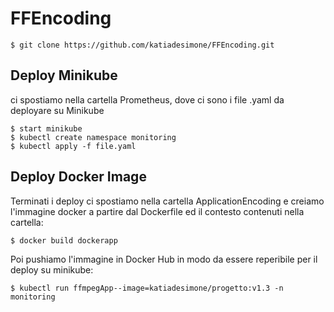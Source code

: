 # FFEncoding
```
$ git clone https://github.com/katiadesimone/FFEncoding.git 
```
## Deploy Minikube
ci spostiamo nella cartella Prometheus, dove ci sono i file .yaml da deployare su Minikube
```
$ start minikube
$ kubectl create namespace monitoring 
$ kubectl apply -f file.yaml
```
## Deploy Docker Image
Terminati i deploy ci spostiamo nella cartella ApplicationEncoding e creiamo l'immagine docker a partire dal Dockerfile ed il contesto contenuti nella cartella:
```
$ docker build dockerapp
```
Poi pushiamo l'immagine in Docker Hub in modo da essere reperibile per il deploy su minikube:
```
$ kubectl run ffmpegApp--image=katiadesimone/progetto:v1.3 -n monitoring
```
